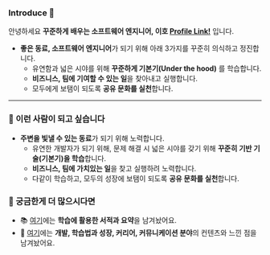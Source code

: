 ### Introduce 👋

안녕하세요 **꾸준하게 배우는 소프트웨어 엔지니어, 이호 [Profile Link!](https://lovetoknow.notion.site/lovetoknow/fcbbc3ce2a6a45a88d986cbc05ac0f64)** 입니다. 

-  **좋은 동료, 소프트웨어 엔지니어**가 되기 위해 아래 3가지를 꾸준히 의식하고 정진합니다.
    - 유연함과 넓은 시야를 위해 **꾸준하게 기본기(Under the hood)** 를 학습합니다.  
    - **비즈니스, 팀에 기여할 수 있는 일**을 찾아내고 실행합니다.
    - 모두에게 보탬이 되도록 **공유 문화를 실천**합니다.

---

### 🌱 이런 사람이 되고 싶습니다

- **주변을 빛낼 수 있는 동료**가 되기 위해 노력합니다.
  - 유연한 개발자가 되기 위해, 문제 해결 시 넓은 시야를 갖기 위해 **꾸준히 기반 기술(기본기)을 학습**합니다.
  - **비즈니스, 팀에 가치있는 일**을 찾고 실행하려 노력합니다.
  - 다같이 학습하고, 모두의 성장에 보탬이 되도록 **공유 문화를 실천**합니다. 

### :information_desk_person: 궁금한게 더 많으시다면

- 📚 [여기](https://github.com/leeho1110/the-dev-book-archive)에는 **학습에 활용한 서적과 요약**을 남겨놨어요.
- 📄 [여기](https://lovetoknow.notion.site/d5442f4cb963462b8b0ab9cd79d9c84e)에는 **개발, 학습법과 성장, 커리어, 커뮤니케이션 분야**의 컨텐츠와 느낀 점을 남겨놨어요. 
